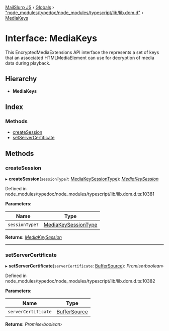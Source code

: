 [MailSlurp JS](../README.md) › [Globals](../globals.md) › ["node_modules/typedoc/node_modules/typescript/lib/lib.dom.d"](../modules/_node_modules_typedoc_node_modules_typescript_lib_lib_dom_d_.md) › [MediaKeys](_node_modules_typedoc_node_modules_typescript_lib_lib_dom_d_.mediakeys.md)

# Interface: MediaKeys

This EncryptedMediaExtensions API interface the represents a set of keys that an associated HTMLMediaElement can use for decryption of media data during playback.

## Hierarchy

* **MediaKeys**

## Index

### Methods

* [createSession](_node_modules_typedoc_node_modules_typescript_lib_lib_dom_d_.mediakeys.md#createsession)
* [setServerCertificate](_node_modules_typedoc_node_modules_typescript_lib_lib_dom_d_.mediakeys.md#setservercertificate)

## Methods

###  createSession

▸ **createSession**(`sessionType?`: [MediaKeySessionType](../modules/_node_modules_typedoc_node_modules_typescript_lib_lib_dom_d_.md#mediakeysessiontype)): *[MediaKeySession](_node_modules_typedoc_node_modules_typescript_lib_lib_dom_d_.mediakeysession.md)*

Defined in node_modules/typedoc/node_modules/typescript/lib/lib.dom.d.ts:10381

**Parameters:**

Name | Type |
------ | ------ |
`sessionType?` | [MediaKeySessionType](../modules/_node_modules_typedoc_node_modules_typescript_lib_lib_dom_d_.md#mediakeysessiontype) |

**Returns:** *[MediaKeySession](_node_modules_typedoc_node_modules_typescript_lib_lib_dom_d_.mediakeysession.md)*

___

###  setServerCertificate

▸ **setServerCertificate**(`serverCertificate`: [BufferSource](../modules/_node_modules_typedoc_node_modules_typescript_lib_lib_dom_d_.md#buffersource)): *Promise‹boolean›*

Defined in node_modules/typedoc/node_modules/typescript/lib/lib.dom.d.ts:10382

**Parameters:**

Name | Type |
------ | ------ |
`serverCertificate` | [BufferSource](../modules/_node_modules_typedoc_node_modules_typescript_lib_lib_dom_d_.md#buffersource) |

**Returns:** *Promise‹boolean›*
